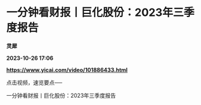 # 一分钟看财报丨巨化股份：2023年三季度报告
**灵犀**

**2023-10-26 17:06**

**https://www.yicai.com/video/101886433.html**

点击视频，速览要点──

一分钟看财报丨巨化股份：2023年三季度报告